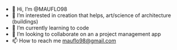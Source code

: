 - 👋 Hi, I’m @MAUFLO98
- 👀 I’m interested in creation that helps, art/science of architecture (buildings)
- 🌱 I’m currently learning to code
- 💞️ I’m looking to collaborate on an a project management app
- 📫 How to reach me mauflo98@gmail.com

<!---
MAUFLO98/MAUFLO98 is a ✨ special ✨ repository because its `README.md` (this file) appears on your GitHub profile.
You can click the Preview link to take a look at your changes.
--->
